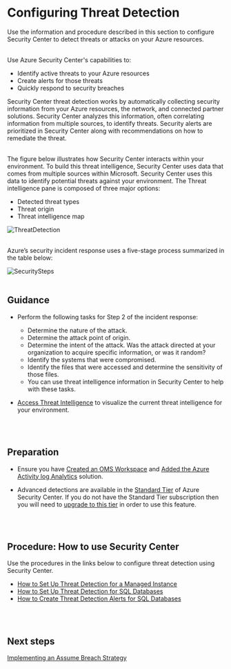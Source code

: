 # Configuring Threat Detection
Use the information and procedure described in this section to configure Security Center to detect threats or attacks on your Azure resources.
<br />
<br />

Use Azure Security Center's capabilities to:  
- Identify active threats to your Azure resources
- Create alerts for those threats 
- Quickly respond to security breaches

Security Center threat detection works by automatically collecting security information from your Azure resources, the network, and connected partner solutions. Security Center analyzes this information, often correlating information from multiple sources, to identify threats. Security alerts are prioritized in Security Center along with recommendations on how to remediate the threat.
<br />
<br />

The figure below illustrates how Security Center interacts within your environment. To build this threat intelligence, Security Center uses data that comes from multiple sources within Microsoft. Security Center uses this data to identify potential threats against your environment. The Threat intelligence pane is composed of three major options:

- Detected threat types
- Threat origin
- Threat intelligence map

![ThreatDetection](https://github.com/alvarovitta/Azure-Security/blob/master/images/security-center-detection-capabilities-fig1.png)
<br />
<br />

Azure’s security incident response uses a five-stage process summarized in the table below:

![SecuritySteps](https://github.com/alvarovitta/Azure-Security/blob/master/images/SecuritySteps.PNG)
<br />
<br />

## Guidance
- Perform the following tasks for Step 2 of the incident response:

  - Determine the nature of the attack.
  - Determine the attack point of origin.
  - Determine the intent of the attack. Was the attack directed at your organization to acquire specific information, or was it random?
  - Identify the systems that were compromised.
  - Identify the files that were accessed and determine the sensitivity of those files.
  - You can use threat intelligence information in Security Center to help with these tasks.

- [Access Threat Intelligence](https://docs.microsoft.com/en-us/azure/security-center/security-center-threat-intel#access-the-threat-intelligence) to visualize the current threat intelligence for your environment.
<br />
<br />

## Preparation
- Ensure you have [Created an OMS Workspace](https://docs.microsoft.com/en-us/azure/log-analytics/log-analytics-quick-create-workspace) and [Added the Azure Activity log Analytics](https://docs.microsoft.com/en-us/azure/log-analytics/log-analytics-activity#configuration) solution.

- Advanced detections are available in the [Standard Tier](https://docs.microsoft.com/en-us/azure/security-center/security-center-pricing) of Azure Security Center. If you do not have the Standard Tier subscription then you will need to [upgrade to this tier](https://azure.microsoft.com/en-us/pricing/details/security-center/) in order to use this feature.
<br />
<br />

## Procedure:  How to use Security Center
Use the procedures in the links below to configure threat detection using Security Center.

- [How to Set Up Threat Detection for a Managed Instance](https://docs.microsoft.com/en-us/azure/sql-database/sql-database-managed-instance-threat-detection#set-up-threat-detection-for-your-managed-instance-in-the-azure-portal)
- [How to Set Up Threat Detection for SQL Databases](https://docs.microsoft.com/en-us/azure/sql-database/sql-database-threat-detection#set-up-threat-detection-for-your-database-in-the-azure-portal)
- [How to Create Threat Detection Alerts for SQL Databases](https://docs.microsoft.com/en-us/azure/sql-database/sql-database-threat-detection#explore-threat-detection-alerts-for-your-database-in-the-azure-portal)
<br />
<br />

## Next steps
[Implementing an Assume Breach Strategy](https://github.com/alvarovitta/Azure-Security/blob/master/4.8-Implementing-an-Assume-Breach-Strategy.md)
